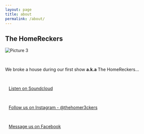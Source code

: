 ```yaml
---
layout: page
title: about
permalink: /about/
---
```


## The HomeReckers

![Picture 3](http://i.imgur.com/6z5BZ1Z.jpg)

&nbsp;

We broke a house during our first show <b>a.k.a</b> The HomeReckers... 

&nbsp;


<img class="3" src="http://i.imgur.com/2anJcnJ.png" alt=""> 
&nbsp;
<a href="http://soundcloud.com/thehomereckers">Listen on Soundcloud</a>

&nbsp;

<img class="2" src="https://www.facebook.com/rsrc.php/v3/yX/r/GyTfJtXWpWL.png" alt="">
&nbsp;
<a href="https://www.instagram.com/thehomer3ckers/">Follow us on Instagram - @thehomer3ckers</a>

&nbsp;

<img class="1" src="https://www.facebook.com/rsrc.php/v3/yu/r/a9L2wNZai3M.png" alt="">
&nbsp;
<a href="https://www.facebook.com/pg/thehomereckers/?ref=page_internal#">Message us on Facebook</a>

